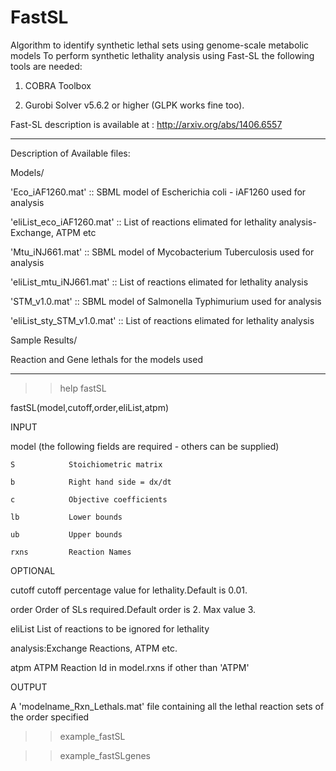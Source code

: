 # FastSL
Algorithm to identify synthetic lethal sets using genome-scale metabolic models
To perform synthetic lethality analysis using Fast-SL the following tools are needed:



1. COBRA Toolbox

2. Gurobi Solver v5.6.2 or higher (GLPK works fine too).

Fast-SL description is available at : http://arxiv.org/abs/1406.6557



__________________________________________________________________________

Description of Available files:



Models/

'Eco_iAF1260.mat' :: SBML model of Escherichia coli - iAF1260 used for analysis 

'eliList_eco_iAF1260.mat' :: List of reactions elimated for lethality analysis- Exchange, ATPM etc



'Mtu_iNJ661.mat' :: SBML model of Mycobacterium Tuberculosis used for analysis 

'eliList_mtu_iNJ661.mat' :: List of reactions elimated for lethality analysis



'STM_v1.0.mat' :: SBML model of Salmonella Typhimurium used for analysis 

'eliList_sty_STM_v1.0.mat' :: List of reactions elimated for lethality analysis





Sample Results/

Reaction and Gene lethals for the models used

__________________________________________________________________________







>>help fastSL

fastSL(model,cutoff,order,eliList,atpm) 

  

  INPUT

  model (the following fields are required - others can be supplied)       

    S            Stoichiometric matrix

    b            Right hand side = dx/dt

    c            Objective coefficients

    lb           Lower bounds

    ub           Upper bounds

    rxns         Reaction Names

  OPTIONAL

  cutoff         cutoff percentage value for lethality.Default is 0.01.

  order          Order of SLs required.Default order is 2. Max value 3.

  eliList        List of reactions to be ignored for lethality

  analysis:Exchange Reactions, ATPM etc.

  atpm           ATPM Reaction Id in model.rxns if other than 'ATPM'

  OUTPUT

  A 'modelname_Rxn_Lethals.mat' file containing all the lethal reaction sets of the order specified



>>example_fastSL

>>example_fastSLgenes







